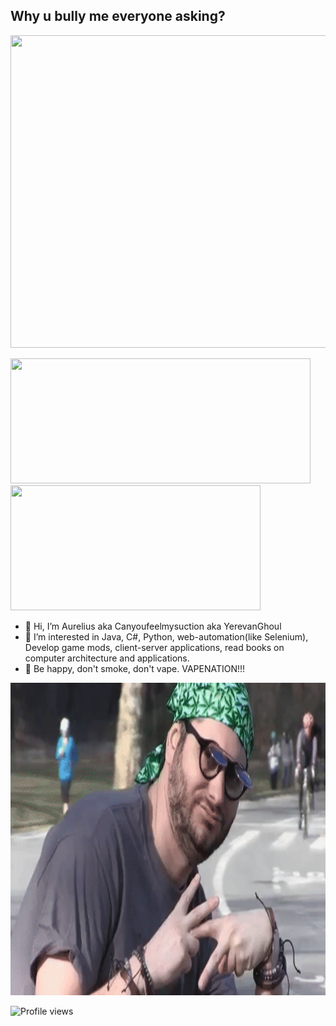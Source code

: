 ## Why u bully me everyone asking?



<img src="/gifs/zavaal.gif" width="885" height="500"/>

<img src="https://github-readme-stats.vercel.app/api?username=mraureliuss&show_icons=true&theme=tokyonight" height="200" width="480"/> <img src="https://github-readme-stats.vercel.app/api/top-langs/?username=mraureliuss&layout=compact&theme=tokyonight&langs_count=10" height="200" width="400"/>

- 👋 Hi, I’m Aurelius aka Canyoufeelmysuction aka YerevanGhoul
- 👀 I’m interested in Java, C#, Python, web-automation(like Selenium), Develop game mods, client-server applications, read books on computer architecture and applications.
- 🧡 Be happy, don't smoke, don't vape. VAPENATION!!!

<img src="/gifs/VAPENATION.gif" width="885" height="500"/>

![Profile views](https://gpvc.arturio.dev/mraureliuss)
